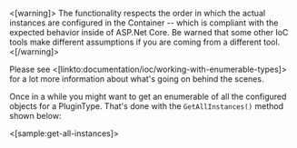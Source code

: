 <!--Title: Get all Services by Plugin Type-->
<!--Url: get-all-services-by-plugin-type-->


<[warning]>
The functionality respects the order in which the actual instances are configured in the Container -- which is compliant with the
expected behavior inside of ASP.Net Core.  Be warned that some other IoC tools make different assumptions if you are coming from a different tool.
<[/warning]>

Please see <[linkto:documentation/ioc/working-with-enumerable-types]> for a lot more information about what's going on behind the
scenes.

Once in a while you might want to get an enumerable of all the configured objects for a PluginType.  That's done with the `GetAllInstances()` method shown below:

<[sample:get-all-instances]>
